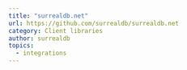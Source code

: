 ```yaml
---
title: "surrealdb.net"
url: https://github.com/surrealdb/surrealdb.net
category: Client libraries
author: surrealdb
topics:
  - integrations
---
```


